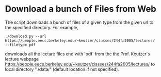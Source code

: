 # Download a bunch of Files from Web
  The script downloads a bunch of files of a given type from the given url to the
  specified directory. For example,
```
./download.py --url https://people.eecs.berkeley.edu/~keutzer/classes/244fa2005/lectures/  --filetype pdf
```
downloads all the lecture files end with 'pdf' from the the Prof. Keutzer's lecture webpage https://people.eecs.berkeley.edu/~keutzer/classes/244fa2005/lectures/ to local directory "./data/" (default location if not specified). 
